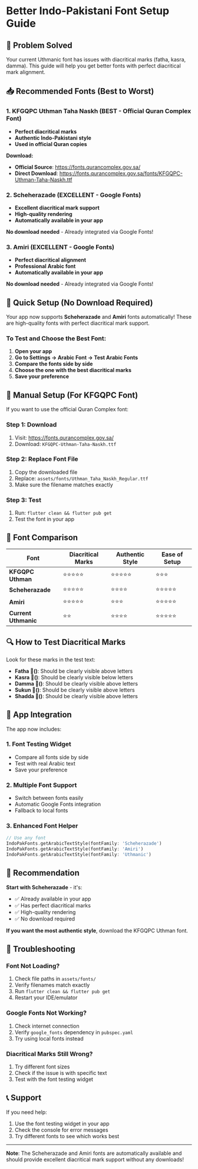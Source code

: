 # Better Indo-Pakistani Font Setup Guide

## 🎯 **Problem Solved**
Your current Uthmanic font has issues with diacritical marks (fatha, kasra, damma). This guide will help you get better fonts with perfect diacritical mark alignment.

## 📥 **Recommended Fonts (Best to Worst)**

### **1. KFGQPC Uthman Taha Naskh (BEST - Official Quran Complex Font)**
- **Perfect diacritical marks**
- **Authentic Indo-Pakistani style**
- **Used in official Quran copies**

**Download:**
- **Official Source**: https://fonts.qurancomplex.gov.sa/
- **Direct Download**: https://fonts.qurancomplex.gov.sa/fonts/KFGQPC-Uthman-Taha-Naskh.ttf

### **2. Scheherazade (EXCELLENT - Google Fonts)**
- **Excellent diacritical mark support**
- **High-quality rendering**
- **Automatically available in your app**

**No download needed** - Already integrated via Google Fonts!

### **3. Amiri (EXCELLENT - Google Fonts)**
- **Perfect diacritical alignment**
- **Professional Arabic font**
- **Automatically available in your app**

**No download needed** - Already integrated via Google Fonts!

## 🚀 **Quick Setup (No Download Required)**

Your app now supports **Scheherazade** and **Amiri** fonts automatically! These are high-quality fonts with perfect diacritical mark support.

### **To Test and Choose the Best Font:**

1. **Open your app**
2. **Go to Settings → Arabic Font → Test Arabic Fonts**
3. **Compare the fonts side by side**
4. **Choose the one with the best diacritical marks**
5. **Save your preference**

## 📁 **Manual Setup (For KFGQPC Font)**

If you want to use the official Quran Complex font:

### **Step 1: Download**
1. Visit: https://fonts.qurancomplex.gov.sa/
2. Download: `KFGQPC-Uthman-Taha-Naskh.ttf`

### **Step 2: Replace Font File**
1. Copy the downloaded file
2. Replace: `assets/fonts/Uthman_Taha_Naskh_Regular.ttf`
3. Make sure the filename matches exactly

### **Step 3: Test**
1. Run: `flutter clean && flutter pub get`
2. Test the font in your app

## 🎨 **Font Comparison**

| Font | Diacritical Marks | Authentic Style | Ease of Setup |
|------|------------------|-----------------|---------------|
| **KFGQPC Uthman** | ⭐⭐⭐⭐⭐ | ⭐⭐⭐⭐⭐ | ⭐⭐⭐ |
| **Scheherazade** | ⭐⭐⭐⭐⭐ | ⭐⭐⭐⭐ | ⭐⭐⭐⭐⭐ |
| **Amiri** | ⭐⭐⭐⭐⭐ | ⭐⭐⭐ | ⭐⭐⭐⭐⭐ |
| **Current Uthmanic** | ⭐⭐ | ⭐⭐⭐⭐ | ⭐⭐⭐⭐⭐ |

## 🔍 **How to Test Diacritical Marks**

Look for these marks in the test text:
- **Fatha (َ)**: Should be clearly visible above letters
- **Kasra (ِ)**: Should be clearly visible below letters  
- **Damma (ُ)**: Should be clearly visible above letters
- **Sukun (ْ)**: Should be clearly visible above letters
- **Shadda (ّ)**: Should be clearly visible above letters

## 📱 **App Integration**

The app now includes:

### **1. Font Testing Widget**
- Compare all fonts side by side
- Test with real Arabic text
- Save your preference

### **2. Multiple Font Support**
- Switch between fonts easily
- Automatic Google Fonts integration
- Fallback to local fonts

### **3. Enhanced Font Helper**
```dart
// Use any font
IndoPakFonts.getArabicTextStyle(fontFamily: 'Scheherazade')
IndoPakFonts.getArabicTextStyle(fontFamily: 'Amiri')
IndoPakFonts.getArabicTextStyle(fontFamily: 'Uthmanic')
```

## 🎯 **Recommendation**

**Start with Scheherazade** - it's:
- ✅ Already available in your app
- ✅ Has perfect diacritical marks
- ✅ High-quality rendering
- ✅ No download required

**If you want the most authentic style**, download the KFGQPC Uthman font.

## 🔧 **Troubleshooting**

### **Font Not Loading?**
1. Check file paths in `assets/fonts/`
2. Verify filenames match exactly
3. Run `flutter clean && flutter pub get`
4. Restart your IDE/emulator

### **Google Fonts Not Working?**
1. Check internet connection
2. Verify `google_fonts` dependency in `pubspec.yaml`
3. Try using local fonts instead

### **Diacritical Marks Still Wrong?**
1. Try different font sizes
2. Check if the issue is with specific text
3. Test with the font testing widget

## 📞 **Support**

If you need help:
1. Use the font testing widget in your app
2. Check the console for error messages
3. Try different fonts to see which works best

---

**Note**: The Scheherazade and Amiri fonts are automatically available and should provide excellent diacritical mark support without any downloads! 